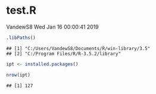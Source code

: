 test.R
================
VandewS8
Wed Jan 16 00:00:41 2019

``` r
.libPaths()
```

    ## [1] "C:/Users/VandewS8/Documents/R/win-library/3.5"
    ## [2] "C:/Program Files/R/R-3.5.2/library"

``` r
ipt <- installed.packages()

nrow(ipt)
```

    ## [1] 127
